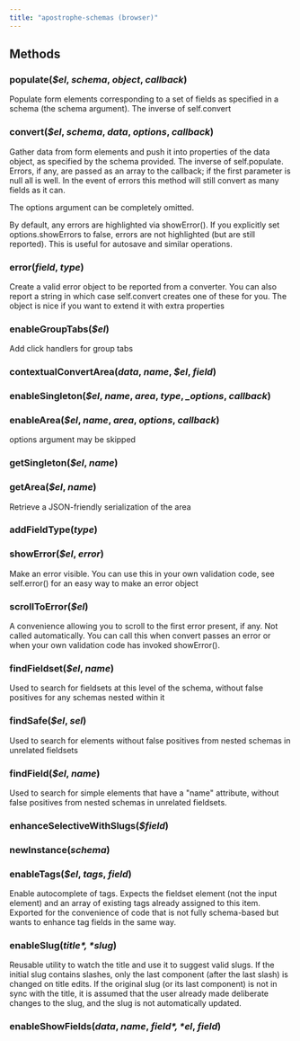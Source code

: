 ```yaml
---
title: "apostrophe-schemas (browser)"
---
```


## Methods
### populate(*$el*, *schema*, *object*, *callback*)
Populate form elements corresponding to a set of fields as
specified in a schema (the schema argument). The inverse of
self.convert
### convert(*$el*, *schema*, *data*, *options*, *callback*)
Gather data from form elements and push it into properties of the data
object, as specified by the schema provided. The inverse of
self.populate. Errors, if any, are passed as an array to
the callback; if the first parameter is null all is well. In the
event of errors this method will still convert as many fields
as it can.

The options argument can be completely omitted.

By default, any errors are highlighted via showError().
If you explicitly set options.showErrors to false, errors are
not highlighted (but are still reported). This is useful
for autosave and similar operations.
### error(*field*, *type*)
Create a valid error object to be reported from a converter.
You can also report a string in which case self.convert creates
one of these for you. The object is nice if you want to extend it
with extra properties
### enableGroupTabs(*$el*)
Add click handlers for group tabs
### contextualConvertArea(*data*, *name*, *$el*, *field*)

### enableSingleton(*$el*, *name*, *area*, *type*, *_options*, *callback*)

### enableArea(*$el*, *name*, *area*, *options*, *callback*)
options argument may be skipped
### getSingleton(*$el*, *name*)

### getArea(*$el*, *name*)
Retrieve a JSON-friendly serialization of the area
### addFieldType(*type*)

### showError(*$el*, *error*)
Make an error visible. You can use this in your own validation
code, see self.error() for an easy way to make an error object
### scrollToError(*$el*)
A convenience allowing you to scroll to the first error present,
if any. Not called automatically. You can call this when
convert passes an error or when your own validation code
has invoked showError().
### findFieldset(*$el*, *name*)
Used to search for fieldsets at this level of the schema,
without false positives for any schemas nested within it
### findSafe(*$el*, *sel*)
Used to search for elements without false positives from nested
schemas in unrelated fieldsets
### findField(*$el*, *name*)
Used to search for simple elements that have a
"name" attribute, without false positives from nested
schemas in unrelated fieldsets.
### enhanceSelectiveWithSlugs(*$field*)

### newInstance(*schema*)

### enableTags(*$el*, *tags*, *field*)
Enable autocomplete of tags. Expects the fieldset element
(not the input element) and an array of existing tags already
assigned to this item. Exported for the convenience of
code that is not fully schema-based but wants to enhance
tag fields in the same way.
### enableSlug(*$title*, *$slug*)
Reusable utility to watch the title and use it to
suggest valid slugs.
If the initial slug contains slashes, only the last component
(after the last slash) is changed on title edits.
If the original slug (or its last component) is not in sync with the
title, it is assumed that the user already made deliberate changes to
the slug, and the slug is not automatically updated.
### enableShowFields(*data*, *name*, *$field*, *$el*, *field*)

